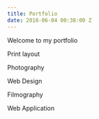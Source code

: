 ```yaml
---
title: Portfolio
date: 2018-06-04 00:38:00 Z
---
```


Welcome to my portfolio

Print layout

Photography

Web Design

Filmography 

Web Application 